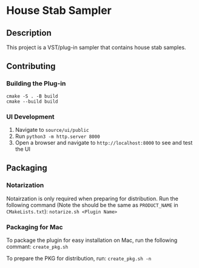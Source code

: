 # House Stab Sampler

## Description

This project is a VST/plug-in sampler that contains house stab samples.

## Contributing

### Building the Plug-in

```
cmake -S . -B build
cmake --build build
```

### UI Development

1. Navigate to `source/ui/public`
2. Run `python3 -m http.server 8000`
3. Open a browser and navigate to `http://localhost:8000` to see and test the UI

## Packaging
### Notarization
Notairzation is only required when preparing for distribution. Run the following command (Note the <Plugin Name> should be the same as `PRODUCT_NAME` in `CMakeLists.txt`):
```notarize.sh <Plugin Name>```

### Packaging for Mac
To package the plugin for easy installation on Mac, run the following commant:
```create_pkg.sh```

To prepare the PKG for distribution, run:
```create_pkg.sh -n```
